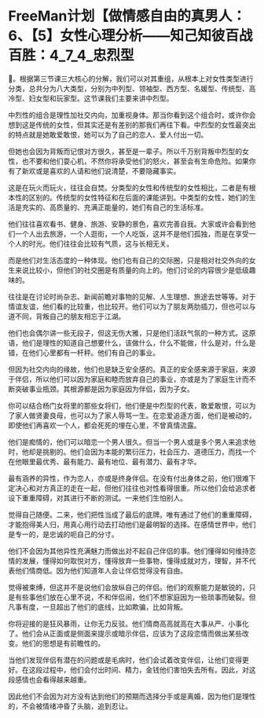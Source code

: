 # FreeMan计划【做情感自由的真男人：6、【5】女性心理分析——知己知彼百战百胜：4_7_4_忠烈型

🎼。根据第三节课三大核心的分解，我们可以对其重组，从根本上对女性类型进行分类，总共分为八大类型，分别为中列型、领袖型、西方型、名媛型、传统型、高冷型、妇女型和玩家型。这节课我们主要来讲中烈型。

中烈性的组合是理性加社交内向，加重视身体。那当你看到这个组合时，或许你会想到这是传统的女性，但其实还是有差别的那我们再往下看。中烈型的女性最突出的特点就是她敢爱敢恨，她可以为了自己的恋人、爱人付出一切。

但她也会因为背叛而记恨对方很久，甚至是一辈子。所以千万别背叛中烈型的女性，也不要和他们耍心机，不然你将承受他们的怒火，甚至会有生命危险。如果你有了新欢或是喜欢的人请和他们说清楚，不要隐藏事实。

这是在玩火而玩火，往往会自焚。分类型的女性和传统型的女性相比，二者是有根本性的区别的。传统型的女性特征和在后面的课能讲到。中类型的女性，她们的生活是充实的、高质量的、充满正能量的，她们有自己的生活标准。

他们往往喜欢看书、健身、旅游、安静的景色，喜欢完善自我。大家或许会看到他们一个人出去旅游，一个人逛街，一个人吃饭，这并不是他们孤独，而是在享受一个人的时光。他们往往会比较有气质，这与长相无关。

而是他们对生活态度的一种体现。他们也有自己的交际圈，只是相对社交外向的女生来说比较小，但他们的社交圈是有质量的向上的。他们讨论的内容很少是低级趣味的。

往往是在讨论时尚杂志、新闻前瞻对事物的见解、人生理想、旅途去世等等。对于情谊友谊，他们看的比较重，也比较开。他们可以为了朋友两肋插刀，但也可以与道不同，背叛自己的朋友相忘于江湖。

他们也会偶尔讲一些无段子，但这无伤大雅，只是他们活跃气氛的一种方式。这原语，他们是理性的知道自己想要什么，该做什么，什么不能做，什么是对，什么是错，在他们心里都有一杆秤。他们有自己的事业。

但因为社交内向的缘故，他们也是缺乏安全感的。真正的安全感来源于家庭，来源于伴侣，所以他们可以因为家庭和睦而放弃自己的事业，亦或是为了家庭生计而不断突破事业瓶颈。其根源都是因为家庭因为伴侣，因为子女。

你可以结合杨门女将里的那些女将们，他们便是中烈型的代表，敢爱敢恨，可以为了家人做贤妻良母，也可以为了家人辱骂一生。在恋爱追逐方面，他们是被动的，即使他们再喜欢一个人，都会死死的埋在心里，不曾真情流露。

他们是痴情的，他们可以暗恋一个男人很久。但当一个男人或是多个男人来追求他时，他却是挑剔的。他们会因为本能的繁衍压力，社会压力、道德压力，而找一个在他眼里最优秀、最有能力、最有地位、最有潜力、最有才华。

最有涵养的异性，作为恋人，亦或是终身伴侣。在没有付出身体之前，他们很难下定决心和对方真正的走在一起，但他们往往也对性看得很重。所以他们会给追求者设下重重障碍，对其进行不断的测试。一来他们生怕别人。

觉得自己随便。二来，他们把性当成了最后的底牌。唯有通过了他们的重重障碍，才能抱得美人归，用真心用行动去打动他们是最明智的选择。在感情世界中，他们是专一的，是忠诚的呃自己的分寸。

他们不会因为其他异性充满魅力而做出对不起自己伴侣的事。他们懂得如何维持恋情的发展，懂得如何取悦对方，懂得放弃一些事物，懂得成就对方，理智，并不代表他们情商低。因为他们知道年人会让伴侣觉得没有自由。

觉得被束缚，但这并不是说他们会放纵自己的伴侣。他们的观察能力是敏锐的，只是有些事他们放在心里不说，不和伴侣闹，他们不想家庭因为一些琐事而破裂。但凡事有度，一旦超出了他们的底线，比如欺骗，比如背叛。

你将迎接的是狂风暴雨，让你无力反驳。他们情商高高就高在大事从严、小事化了。他们会从正面或是侧面来提示或暗示伴侣，应该为了这段恋情而做出某些改变。他们的思想是有前瞻性的。

当他们发现伴侣有潜在的问题或是毛病时，他们会试着改变伴侣，让他们变得更好。在这段过程中，他们会付出时间、精力，金钱他们害怕失去所有。因此，对这段感情也会看得越来越重。

因此他们不会因为对方没有达到他们的预期而选择分手或是离婚，因为他们是理性的，不会被情绪冲昏了头脑，追到忍让。

